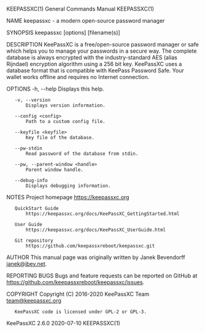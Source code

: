 KEEPASSXC(1)                                                                      General Commands Manual                                                                     KEEPASSXC(1)

NAME
       keepassxc - a modern open-source password manager

SYNOPSIS
       keepassxc [options] [filename(s)]

DESCRIPTION
       KeePassXC is a free/open-source password manager or safe which helps you to manage your passwords in a secure way. The complete database is always encrypted with the
       industry-standard AES (alias Rijndael) encryption algorithm using a 256 bit key. KeePassXC uses a database format that is compatible with KeePass Password Safe. Your wallet works
       offline and requires no Internet connection.

OPTIONS
       -h, --help
           Displays this help.

       -v, --version
           Displays version information.

       --config <config>
           Path to a custom config file.

       --keyfile <keyfile>
           Key file of the database.

       --pw-stdin
           Read password of the database from stdin.

       --pw, --parent-window <handle>
           Parent window handle.

       --debug-info
           Displays debugging information.

NOTES
       Project homepage
           https://keepassxc.org

       QuickStart Guide
           https://keepassxc.org/docs/KeePassXC_GettingStarted.html

       User Guide
           https://keepassxc.org/docs/KeePassXC_UserGuide.html

       Git repository
           https://github.com/keepassxreboot/keepassxc.git

AUTHOR
       This manual page was originally written by Janek Bevendorff <janek@jbev.net>.

REPORTING BUGS
       Bugs and feature requests can be reported on GitHub at https://github.com/keepassxreboot/keepassxc/issues.

COPYRIGHT
       Copyright (C) 2016-2020 KeePassXC Team <team@keepassxc.org>

       KeePassXC code is licensed under GPL-2 or GPL-3.

KeePassXC 2.6.0                                                                         2020-07-10                                                                            KEEPASSXC(1)
